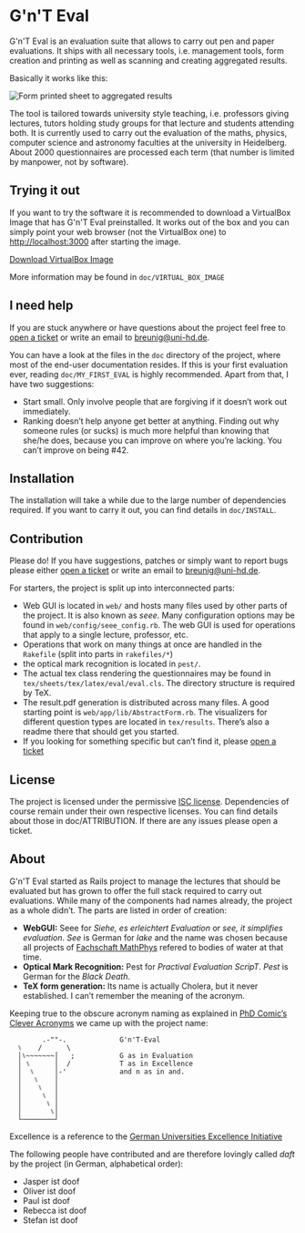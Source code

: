 G'n'T Eval
==========

G'n'T Eval is an evaluation suite that allows to carry out pen and paper
evaluations. It ships with all necessary tools, i.e. management tools, form
creation and printing as well as scanning and creating aggregated results.

Basically it works like this:

![Form printed sheet to aggregated results](http://b.uni-hd.de/gnt-eval/transform.png)

The tool is tailored towards university style teaching, i.e. professors giving
lectures, tutors holding study groups for that lecture and students attending
both. It is currently used to carry out the evaluation of the maths, physics,
computer science and astronomy faculties at the university in Heidelberg. About
2000 questionnaires are processed each term (that number is limited by manpower,
not by software).


Trying it out
-------------

If you want to try the software it is recommended to download a VirtualBox Image
that has G'n'T Eval preinstalled. It works out of the box and you can simply point
your web browser (not the VirtualBox one) to <http://localhost:3000> after
starting the image.

[Download VirtualBox Image](http://b.uni-hd.de/gnt-eval/virtualboximg.html)

More information may be found in `doc/VIRTUAL_BOX_IMAGE`


I need help
-----------

If you are stuck anywhere or have questions about the project feel free to [open a
ticket](https://github.com/breunigs/gnt-eval/issues/new) or write an email to
<breunig@uni-hd.de>.

You can have a look at the files in the `doc` directory of the project, where most
of the end-user documentation resides. If this is your first evaluation ever,
reading `doc/MY_FIRST_EVAL` is highly recommended. Apart from that, I have two
suggestions:

- Start small. Only involve people that are forgiving if it doesn’t work out
immediately.
- Ranking doesn’t help anyone get better at anything. Finding out why
someone rules (or sucks) is much more helpful than knowing that she/he does,
because you can improve on where you’re lacking. You can’t improve on being #42.


Installation
------------

The installation will take a while due to the large number of dependencies
required. If you want to carry it out, you can find details in `doc/INSTALL`.


Contribution
------------

Please do! If you have suggestions, patches or simply want to report bugs please
either [open a ticket](https://github.com/breunigs/gnt-eval/issues/new) or write
an email to <breunig@uni-hd.de>.

For starters, the project is split up into interconnected parts:

- Web GUI is located in `web/` and hosts many files used by other parts of the
project. It is also known as _seee_. Many configuration options may be found in
`web/config/seee_config.rb`. The web GUI is used for operations that apply to a
single lecture, professor, etc.
- Operations that work on many things at once are handled in the `Rakefile` (split
into parts in `rakefiles/*`)
- the optical mark recognition is located in `pest/`.
- The actual tex class rendering the questionnaires may be found in
`tex/sheets/tex/latex/eval/eval.cls`. The directory structure is required by TeX.
- The result.pdf generation is distributed across many files. A good starting
point is `web/app/lib/AbstractForm.rb`. The visualizers for different question
types are located in `tex/results`. There’s also a readme there that should get
you started.
- If you looking for something specific but can’t find it, please
[open a ticket](https://github.com/breunigs/gnt-eval/issues/new)


License
-------

The project is licensed under the permissive [ISC
license](https://en.wikipedia.org/wiki/ISC_license). Dependencies of course remain
under their own respective licenses. You can find details about those in
doc/ATTRIBUTION. If there are any issues please open a ticket.


About
-----

G'n'T Eval started as Rails project to manage the lectures that should be
evaluated but has grown to offer the full stack required to carry out evaluations.
While many of the components had names already, the project as a whole didn’t. The
parts are listed in order of creation:

- **WebGUI:** Seee for _Siehe, es erleichtert Evaluation_ or _see, it simplifies
evaluation_. _See_ is German for _lake_ and the name was chosen because all
projects of [Fachschaft MathPhys](http://mathphys.fsk.uni-heidelberg.de/) refered
to bodies of water at that time.
- **Optical Mark Recognition:** Pest for _Practival Evaluation ScripT_. _Pest_ is
German for the _Black Death_.
- **TeX form generation:** Its name is actually Cholera, but it never established. I
can’t remember the meaning of the acronym.

Keeping true to the obscure acronym naming as explained in [PhD Comic’s Clever
Acronyms](http://www.phdcomics.com/comics.php?f=1100) we came up with the project
name:


            .-""-.             G'n'T-Eval
      ⑊    /      \
      │⑊~~~~~~~│   ;           G as in Evaluation
      │ ⑊      │  /            T as in Excellence
      │  ⑊     │-'             and n as in and.
      │   ⑊    │
      │    ⑊   │
      │     ⑊  │
      │      ⑊ │
      │       ⑊│
      └────────┘

Excellence is a reference to the [German Universities Excellence
Initiative](https://en.wikipedia.org/wiki/German_Universities_Excellence_Initiative)

The following people have contributed and are therefore lovingly called _daft_ by
the project (in German, alphabetical order):

- Jasper ist doof
- Oliver ist doof
- Paul ist doof
- Rebecca ist doof
- Stefan ist doof
